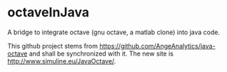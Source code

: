 # octaveInJava
A bridge to integrate octave (gnu octave, a matlab clone) into java code. 

This github project stems from https://github.com/AngeAnalytics/java-octave 
and shall be synchronized with it. 
The new site is http://www.simuline.eu/JavaOctave/. 
